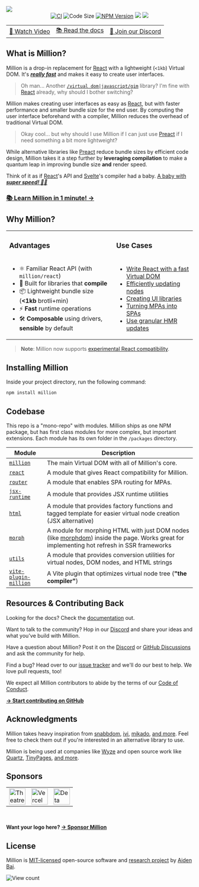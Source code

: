 <a href="https://millionjs.org">
<picture>
  <source media="(prefers-color-scheme: dark)" srcset="https://raw.githubusercontent.com/aidenybai/million/main/.github/assets/banner.svg">
  <img src="https://raw.githubusercontent.com/aidenybai/million/main/.github/assets/banner-light.svg">
</picture>

</a>

<div align="center">
  <a href="https://github.com/aidenybai/million/actions/workflows/ci.yml" target="_blank"><img src="https://img.shields.io/github/workflow/status/aidenybai/million/CI?style=flat&colorA=000000&colorB=000000" alt="CI" /></a>
  <img src="https://badgen.net/badgesize/brotli/https/unpkg.com/million/dist/measurement/normal.js?color=000000&labelColor=00000&label=bundle%20size" alt="Code Size" />
  <a href="https://www.npmjs.com/package/million" target="_blank"><img src="https://img.shields.io/npm/v/million?style=flat&colorA=000000&colorB=000000" alt="NPM Version" /></a>
  <a href="https://coveralls.io/github/aidenybai/million" target="_blank"><img src="https://img.shields.io/coveralls/github/aidenybai/million?style=flat&colorA=000000&colorB=000000" /></a>
  <a href="https://discord.gg/X9yFbcV2rF" target="_blank"><img src="https://img.shields.io/discord/938129049539186758?style=flat&colorA=000000&colorB=000000&label=discord&logo=discord&logoColor=ffffff" /></a>

  <table>
    <tbody>
      <tr>
        <td>
          <a href="https://www.youtube.com/watch?v=KgnSM9NbV2s">🎦 Watch Video</a>
        </td>
        <td>
          <a href="https://millionjs.org">📚 Read the docs</a>
        </td>
        <td>
          <a href="https://discord.gg/X9yFbcV2rF">💬 Join our Discord</a>
        </td>
      </tr>
    </tbody>
  </table>
</div>

## What is Million?

Million is a drop-in replacement for [React](https://reactjs.org) with a lightweight (`<1kb`) Virtual DOM. It's [_**really fast**_](https://millionjs.org/benchmarks) and makes it easy to create user interfaces.

> Oh man... Another [`/virtual dom|javascript/gim`](https://regexr.com/6mr5f) library? I'm fine with [React](https://reactjs.org) already, why should I bother switching?

Million makes creating user interfaces as easy as [React](https://reactjs.org), but with faster performance and smaller bundle size for the end user. By computing the user interface beforehand with a compiler, Million reduces the overhead of traditional Virtual DOM.

> Okay cool... but why should I use Million if I can just use [Preact](https://preactjs.com/) if I need something a bit more lightweight?

While alternative libraries like [Preact](https://preactjs.com/) reduce bundle sizes by efficient code design, Million takes it a step further by **leveraging compilation** to make a quantum leap in improving bundle size **and** render speed.

Think of it as if [React](https://preactjs.com/)'s API and [Svelte](https://svelte.dev/)'s compiler had a baby. [A baby with _**super speed! 👶🚀**_](https://millionjs.org/benchmarks)

### [**📚 Learn Million in 1 minute! →**](https://millionjs.org/docs/start-here)

## Why Million?

<table>
  <tbody>
    <tr>
      <td>
        <h3>Advantages</h3>
      </td>
      <td>
        <h3>Use Cases</h3>
      </td>
    </tr>
    <tr>
      <td>
        <ul>
          <li>⚛️ Familiar React API (with <code>million/react</code>)</li>
          <li>🦁 Built for libraries that <strong>compile</strong></li>
          <li>📦 Lightweight bundle size (<strong>&lt;1kb</strong> brotli+min)</li>
          <li>⚡ <strong>Fast</strong> runtime operations</li>
          <li>🛠️ <strong>Composable</strong> using drivers, <strong>sensible</strong> by default</li>
        </ul>
      </td>
      <td>
        <ul>
          <li><a href="https://github.com/aidenybai/million-react">Write React with a fast Virtual DOM </a></li>
          <li><a href="https://millionjs.org/docs/api/basics/render">Efficiently updating nodes</a></li>
          <li><a href="https://github.com/aidenybai/hacky">Creating UI libraries</a></li>
          <li><a href="https://millionjs.org/docs/api/extra/router">Turning MPAs into SPAs</a></li>
          <li><a href="https://millionjs.org/docs/tooling/ssg-ssr">Use granular HMR updates</a></li>
        </ul>
      </td>
    </tr>
  </tbody>
</table>

> **Note**: Million now supports [experimental React compatibility](https://github.com/aidenybai/million-react).

## Installing Million

Inside your project directory, run the following command:

```sh
npm install million
```

## Codebase

This repo is a "mono-repo" with modules. Million ships as one NPM package, but has first class modules for more complex, but important extensions. Each module has its own folder in the `/packages` directory.

| Module                                                                                               | Description                                                                                                                                                                                   |
| ---------------------------------------------------------------------------------------------------- | --------------------------------------------------------------------------------------------------------------------------------------------------------------------------------------------- |
| [`million`](https://github.com/aidenybai/million/tree/main/packages/million)                         | The main Virtual DOM with all of Million's core.                                                                                                                                              |
| [`react`](https://github.com/aidenybai/million/tree/main/packages/react)                             | A module that gives React compatibility for Million.                                                                                                                                          |
| [`router`](https://github.com/aidenybai/million/tree/main/packages/router)                           | A module that enables SPA routing for MPAs.                                                                                                                                                   |
| [`jsx-runtime`](https://github.com/aidenybai/million/tree/main/packages/jsx-runtime)                 | A module that provides JSX runtime utilities                                                                                                                                                  |
| [`html`](https://github.com/aidenybai/million/tree/main/packages/html)                               | A module that provides factory functions and tagged template for easier virtual node creation (JSX alternative)                                                                               |
| [`morph`](https://github.com/aidenybai/million/tree/main/packages/morph)                             | A module for morphing HTML with just DOM nodes (like [morphdom](https://github.com/patrick-steele-idem/morphdom)) inside the page. Works great for implementing hot refresh in SSR frameworks |
| [`utils`](https://github.com/aidenybai/million/tree/main/packages/utils)                             | A module that provides conversion utilities for virtual nodes, DOM nodes, and HTML strings                                                                                                    |
| [`vite-plugin-million`](https://github.com/aidenybai/million/tree/main/packages/vite-plugin-million) | A Vite plugin that optimizes virtual node tree (**"the compiler"**)                                                                                                                           |

## Resources & Contributing Back

Looking for the docs? Check the [documentation](https://millionjs.org) out.

Want to talk to the community? Hop in our [Discord](https://discord.gg/X9yFbcV2rF) and share your ideas and what you've build with Million.

Have a question about Million? Post it on the [Discord](https://discord.gg/X9yFbcV2rF) or [GitHub Discussions](https://github.com/aidenybai/million/discussions) and ask the community for help.

Find a bug? Head over to our [issue tracker](https://github.com/aidenybai/million/issues) and we'll do our best to help. We love pull requests, too!

We expect all Million contributors to abide by the terms of our [Code of Conduct](https://github.com/aidenybai/million/blob/main/.github/CODE_OF_CONDUCT.md).

[**→ Start contributing on GitHub**](https://github.com/aidenybai/million/blob/main/.github/CONTRIBUTING.md)

## Acknowledgments

Million takes heavy inspiration from [snabbdom](https://github.com/snabbdom/snabbdom), [ivi](https://github.com/localvoid/ivi), [mikado](https://github.com/nextapps-de/mikado), [and more](https://krausest.github.io/js-framework-benchmark/2021/table_chrome_96.0.4664.45.html). Feel free to check them out if you're interested in an alternative library to use.

Million is being used at companies like [Wyze](https://wyze.com) and open source work like [Quartz](https://github.com/jackyzha0/quartz), [TinyPages](https://github.com/Borrus-sudo/tinypages), [and more](https://github.com/aidenybai/million/network/dependents).

## Sponsors

<table>
  <tr>
    <td>
      <a href="https://www.theatrejs.com/?utm_source=millionjs&utm_campaign=oss" target="_blank"><img height="44" src="https://www.theatrejs.com/images/top-section/logo.svg" alt="Theatre.js"></a>
    </td>
    <td>
      <a href="https://vercel.com/?utm_source=millionjs&utm_campaign=oss" target="_blank"><img height="44" src="https://raw.githubusercontent.com/aidenybai/million/main/.github/assets/vercel-logo.svg" alt="Vercel"></a>
    </td>
    <td>
      <a href="https://deta.sh/?utm_source=millionjs&utm_campaign=oss" target="_blank"><img height="44" src="https://www.deta.sh/dist/images/deta_logo.svg" alt="Deta"></a>
    </td>
  </tr>
</table>
<br />

**Want your logo here? [→ Sponsor Million](https://github.com/sponsors/aidenybai)**

## License

Million is [MIT-licensed](LICENSE) open-source software and [research project](https://arxiv.org/abs/2202.08409) by [Aiden Bai](https://aidenybai.com).

![View count](https://hits.link/hits?url=https://github.com/aidenybai/million&bgRight=000&bgLeft=000)
